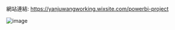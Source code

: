 網站連結:
https://yanjuwangworking.wixsite.com/powerbi-project

![image](https://github.com/Yan-Ju-Wang/Power-Bi-Project/assets/125424141/bc63d917-7803-4bfe-b479-8fae2382d186)
